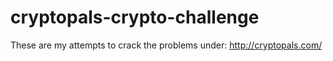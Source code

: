 # cryptopals-crypto-challenge
These are my attempts to crack the problems under: http://cryptopals.com/
